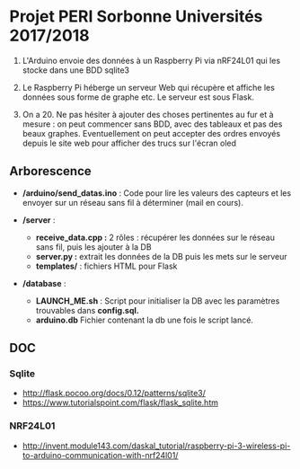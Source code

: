 # Projet PERI Sorbonne Universités 2017/2018

1.  L'Arduino envoie des données à un Raspberry Pi via nRF24L01 qui les stocke dans une BDD sqlite3 

2. Le Raspberry Pi héberge un serveur Web qui récupère et affiche les données sous forme de graphe etc. Le serveur est sous Flask.

3. On a 20. Ne pas hésiter à ajouter des choses pertinentes au fur et à mesure : on peut commencer sans BDD, avec des tableaux et pas des beaux graphes.
Eventuellement on peut accepter des ordres envoyés depuis le site web pour afficher des trucs sur l'écran oled

## Arborescence

- **/arduino/send_datas.ino** : Code pour lire les valeurs des capteurs et les envoyer sur un réseau sans fil à déterminer (mail en cours).

- **/server** :
	- **receive_data.cpp :** 2 rôles : récupérer les données sur le réseau sans fil, puis les ajouter à la DB
	- **server.py :** extrait les données de la DB puis les mets sur le serveur
	- **templates/** : fichiers HTML pour Flask
	
- **/database** : 
	- **LAUNCH_ME.sh** : Script pour initialiser la DB avec les paramètres trouvables dans **config.sql.**
	- **arduino.db** Fichier contenant la db une fois le script lancé.

## DOC 

### Sqlite

- http://flask.pocoo.org/docs/0.12/patterns/sqlite3/
- https://www.tutorialspoint.com/flask/flask_sqlite.htm

### NRF24L01

- http://invent.module143.com/daskal_tutorial/raspberry-pi-3-wireless-pi-to-arduino-communication-with-nrf24l01/